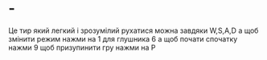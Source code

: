 # -
Це тир який легкий і зрозумілий рухатися можна завдяки W,S,A,D а щоб змінити режим нажми на 1 для глушника 6 а щоб почати спочатку нажми 9 щоб призупинити гру нажми на Р
